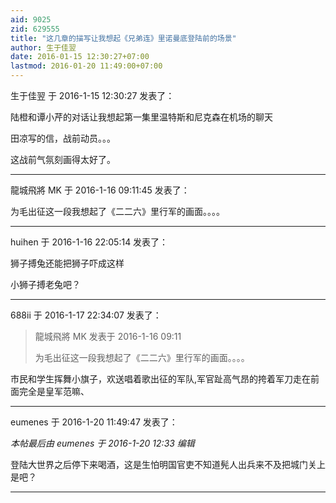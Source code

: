 ```yaml
---
aid: 9025
zid: 629555
title: "这几章的描写让我想起《兄弟连》里诺曼底登陆前的场景"
author: 生于佳翌
date: 2016-01-15 12:30:27+07:00
lastmod: 2016-01-20 11:49:00+07:00
---
```


生于佳翌 于 2016-1-15 12:30:27 发表了：

陆橙和谭小芹的对话让我想起第一集里温特斯和尼克森在机场的聊天

田凉写的信，战前动员。。。

这战前气氛刻画得太好了。

---

龍城飛將 MK 于 2016-1-16 09:11:45 发表了：

为毛出征这一段我想起了《二二六》里行军的画面。。。。

---

huihen 于 2016-1-16 22:05:14 发表了：

狮子搏兔还能把狮子吓成这样

小狮子搏老兔吧？

---

688ii 于 2016-1-17 22:34:07 发表了：

> 龍城飛將 MK 发表于 2016-1-16 09:11
>
> 为毛出征这一段我想起了《二二六》里行军的画面。。。。

市民和学生挥舞小旗子，欢送唱着歌出征的军队,军官趾高气昂的挎着军刀走在前面完全是皇军范嘛、

---

eumenes 于 2016-1-20 11:49:47 发表了：

_本帖最后由 eumenes 于 2016-1-20 12:33 编辑_

登陆大世界之后停下来喝酒，这是生怕明国官吏不知道髡人出兵来不及把城门关上是吧？

---
